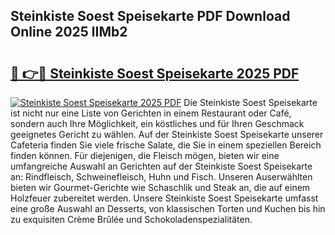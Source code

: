 ## Steinkiste Soest Speisekarte PDF Download Online 2025 lIMb2

# <h2><a href="http://gcb9kh9.nevu.top/?p=Steinkiste+Soest+Speisekarte">🔗 👉🔴 Steinkiste Soest Speisekarte 2025 PDF</a></h2>

[![Steinkiste Soest Speisekarte 2025 PDF](https://i.imgur.com/dBaPXMq.png)](http://gcb9kh9.nevu.top/?p=Steinkiste+Soest+Speisekarte)
Die Steinkiste Soest Speisekarte ist nicht nur eine Liste von Gerichten in einem Restaurant oder Café, sondern auch Ihre Möglichkeit, ein köstliches und für Ihren Geschmack geeignetes Gericht zu wählen. Auf der Steinkiste Soest Speisekarte unserer Cafeteria finden Sie viele frische Salate, die Sie in einem speziellen Bereich finden können. Für diejenigen, die Fleisch mögen, bieten wir eine umfangreiche Auswahl an Gerichten auf der Steinkiste Soest Speisekarte an: Rindfleisch, Schweinefleisch, Huhn und Fisch. Unseren Auserwählten bieten wir Gourmet-Gerichte wie Schaschlik und Steak an, die auf einem Holzfeuer zubereitet werden. Unsere Steinkiste Soest Speisekarte umfasst eine große Auswahl an Desserts, von klassischen Torten und Kuchen bis hin zu exquisiten Crème Brûlée und Schokoladenspezialitäten.
